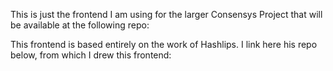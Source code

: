 This is just the frontend I am using for the larger Consensys Project that will be available at the following repo:


This frontend is based entirely on the work of Hashlips. I link here his repo below, from which I drew this frontend:
